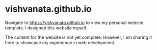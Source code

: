# vishvanata.github.io


Navigate to https://vishvanata.github.io to view my personal website template. I designed this website myself.

The content for the website is not yet complete. However, I am sharing it here to showcase my experience in web development. 
